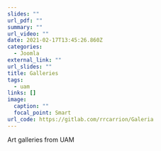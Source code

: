 ```yaml
---
slides: ""
url_pdf: ""
summary: ""
url_video: ""
date: 2021-02-17T13:45:26.860Z
categories:
  - Joomla
external_link: ""
url_slides: ""
title: Galleries
tags:
  - uam
links: []
image:
  caption: ""
  focal_point: Smart
url_code: https://gitlab.com/rrcarrion/Galeria
---
```

Art galleries from UAM
